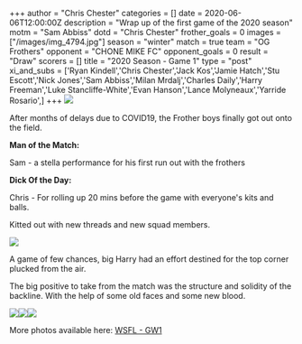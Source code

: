 +++
author = "Chris Chester"
categories = []
date = 2020-06-06T12:00:00Z
description = "Wrap up of the first game of the 2020 season"
motm = "Sam Abbiss"
dotd = "Chris Chester"
frother_goals = 0
images = ["/images/img_4794.jpg"]
season = "winter"
match = true
team = "OG Frothers"
opponent = "CHONE MIKE FC"
opponent_goals = 0
result = "Draw"
scorers = []
title = "2020 Season - Game 1"
type = "post"
xi_and_subs = ['Ryan Kindell','Chris Chester','Jack Kos','Jamie Hatch','Stu Escott','Nick Jones','Sam Abbiss','Milan Mrdalj','Charles Daily','Harry Freeman','Luke Stancliffe-White','Evan Hanson','Lance Molyneaux','Yarride Rosario',]
+++
![](/images/img_4794.jpg)

After months of delays due to COVID19, the Frother boys finally got out onto the field.

**Man of the Match:** 

Sam - a stella performance for his first run out with the frothers

**Dick Of the Day:**

Chris - For rolling up 20 mins before the game with everyone's kits and balls.

Kitted out with new threads and new squad members.

![](/images/img_4834.jpg)

A game of few chances, big Harry had an effort destined for the top corner plucked from the air.

The big positive to take from the match was the structure and solidity of the backline. With the help of some old faces and some new blood.

![](/images/img_4801.jpg)![](/images/img_4809.jpg)![](/images/img_4811.jpg)

More photos available here: [WSFL - GW1](https://www.facebook.com/media/set/?set=a.3064278930465058&type=3)